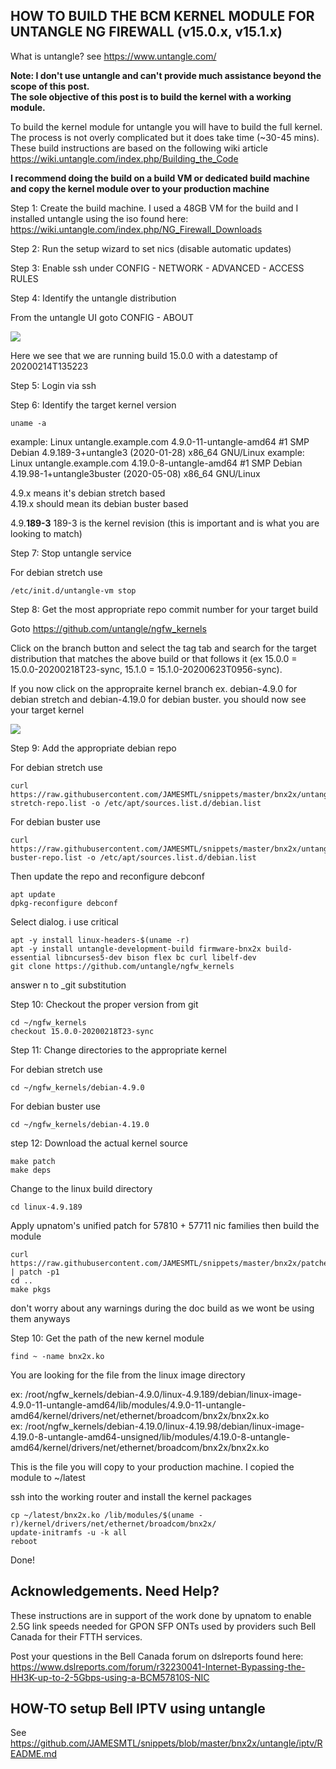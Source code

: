 ## HOW TO BUILD THE BCM KERNEL MODULE FOR UNTANGLE NG FIREWALL (v15.0.x, v15.1.x)

What is untangle? see https://www.untangle.com/

<b>Note: I don't use untangle and can't provide much assistance beyond the scope of this post.</b>  
<b>The sole objective of this post is to build the kernel with a working module.</b>

To build the kernel module for untangle you will have to build the full kernel. The process is not overly complicated but it does take time (~30-45 mins). These build instructions are based on the following wiki article https://wiki.untangle.com/index.php/Building_the_Code

<b>I recommend doing the build on a build VM or dedicated build machine and copy the kernel module over to your production machine</b>

Step 1: Create the build machine.  I used a 48GB VM for the build and I installed untangle using the iso found here: https://wiki.untangle.com/index.php/NG_Firewall_Downloads

Step 2: Run the setup wizard to set nics (disable automatic updates)

Step 3: Enable ssh under CONFIG - NETWORK - ADVANCED - ACCESS RULES

Step 4: Identify the untangle distribution

From the untangle UI goto CONFIG - ABOUT

![](https://i.imgur.com/R249Yge.png)

Here we see that we are running build 15.0.0 with a datestamp of 20200214T135223

Step 5: Login via ssh

Step 6: Identify the target kernel version

    uname -a

example: Linux untangle.example.com 4.9.0-11-untangle-amd64 #1 SMP Debian 4.9.189-3+untangle3 (2020-01-28) x86_64 GNU/Linux
example: Linux untangle.example.com 4.19.0-8-untangle-amd64 #1 SMP Debian 4.19.98-1+untangle3buster (2020-05-08) x86_64 GNU/Linux

4.9.x means it's debian stretch based  
4.19.x should mean its debian buster based

4.9.<b>189-3</b> 189-3 is the kernel revision (this is important and is what you are looking to match)

Step 7: Stop untangle service

For debian stretch use

    /etc/init.d/untangle-vm stop

Step 8: Get the most appropriate repo commit number for your target build

Goto https://github.com/untangle/ngfw_kernels

Click on the branch button and select the tag tab and search for the target distribution that matches the above build or that follows it (ex 15.0.0 = 15.0.0-20200218T23-sync, 15.1.0 = 15.1.0-20200623T0956-sync).

If you now click on the appropraite kernel branch ex. debian-4.9.0 for debian stretch and debian-4.19.0 for debian buster. you should now see your target kernel

![](https://i.imgur.com/cadTXeM.png)

Step 9: Add the appropriate debian repo

For debian stretch use

    curl https://raw.githubusercontent.com/JAMESMTL/snippets/master/bnx2x/untangle/debian-stretch-repo.list -o /etc/apt/sources.list.d/debian.list
	
For debian buster use

    curl https://raw.githubusercontent.com/JAMESMTL/snippets/master/bnx2x/untangle/debian-buster-repo.list -o /etc/apt/sources.list.d/debian.list

Then update the repo and reconfigure debconf

    apt update
    dpkg-reconfigure debconf

Select dialog. i use critical

    apt -y install linux-headers-$(uname -r)
    apt -y install untangle-development-build firmware-bnx2x build-essential libncurses5-dev bison flex bc curl libelf-dev
    git clone https://github.com/untangle/ngfw_kernels

answer n to _git substitution

Step 10: Checkout the proper version from git

    cd ~/ngfw_kernels
    checkout 15.0.0-20200218T23-sync

Step 11: Change directories to the appropriate kernel

For debian stretch use

    cd ~/ngfw_kernels/debian-4.9.0

For debian buster use

    cd ~/ngfw_kernels/debian-4.19.0

step 12: Download the actual kernel source

    make patch
    make deps
	
Change to the linux build directory

    cd linux-4.9.189

Apply upnatom's unified patch for 57810 + 57711 nic families then build the module

    curl https://raw.githubusercontent.com/JAMESMTL/snippets/master/bnx2x/patches/bnx2x_warpcore_8727_2_5g_sgmii_txfault.patch | patch -p1
    cd ..
    make pkgs

don't worry about any warnings during the doc build as we wont be using them anyways

Step 10: Get the path of the new kernel module

    find ~ -name bnx2x.ko

You are looking for the file from the linux image directory

ex: /root/ngfw_kernels/debian-4.9.0/linux-4.9.189/debian/linux-image-4.9.0-11-untangle-amd64/lib/modules/4.9.0-11-untangle-amd64/kernel/drivers/net/ethernet/broadcom/bnx2x/bnx2x.ko \
ex: /root/ngfw_kernels/debian-4.19.0/linux-4.19.98/debian/linux-image-4.19.0-8-untangle-amd64-unsigned/lib/modules/4.19.0-8-untangle-amd64/kernel/drivers/net/ethernet/broadcom/bnx2x/bnx2x.ko

This is the file you will copy to your production machine. I copied the module to ~/latest

ssh into the working router and install the kernel packages

    cp ~/latest/bnx2x.ko /lib/modules/$(uname -r)/kernel/drivers/net/ethernet/broadcom/bnx2x/
    update-initramfs -u -k all
    reboot

Done!

## Acknowledgements. Need Help?

These instructions are in support of the work done by upnatom to enable 2.5G link speeds needed for GPON SFP ONTs used by providers such Bell Canada for their FTTH services.

Post your questions in the Bell Canada forum on dslreports found here: \
https://www.dslreports.com/forum/r32230041-Internet-Bypassing-the-HH3K-up-to-2-5Gbps-using-a-BCM57810S-NIC


## HOW-TO setup Bell IPTV using untangle

See https://github.com/JAMESMTL/snippets/blob/master/bnx2x/untangle/iptv/README.md
